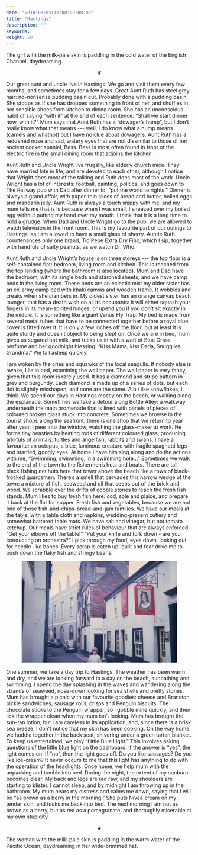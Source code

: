 ```yaml
---
date: "2018-08-05T11:00:00-08:00"
title: "Hastings"
description: ""
keywords:
weight: 50
---
```


The girl with the milk-pale skin is paddling in the cold water of the English Channel,
daydreaming.
<!--more-->

<center>
❦
</center>

Our great aunt and uncle live in Hastings. We go and visit them every few months, and sometimes stay
for a few days. Great Aunt Ruth has steel grey hair: no-nonsense pudding basin cut. Probably done
with a pudding basin. She stoops as if she has dropped something in front of her, and shuffles in
her sensible shoes from kitchen to dining room. She has an unconscious habit of saying “with it” at
the end of each sentence: “Shall we start dinner now, with it?” Mum says that Aunt Ruth has a
“dowager’s hump”, but I don’t really know what that means --- well, I do know what a hump means
(camels and whatnot) but I have no clue about dowagers. Aunt Ruth has a reddened nose and sad,
watery eyes that are not dissimilar to those of her ancient cocker spaniel, Bess. Bess is most often
found in front of the electric fire in the small dining room that adjoins the kitchen.

Aunt Ruth and Uncle Wright live frugally, like elderly church mice. They have married late in life,
and are devoted to each other, although I notice that Wright does most of the talking and Ruth does
most of the work. Uncle Wright has a lot of interests: football, painting, politics, and goes down
to The Railway pub with Dad after dinner to, “put the world to rights.” Dinner is always a grand
affair, with paper-thin slices of bread and butter, boiled eggs and mandarin jelly. Aunt Ruth is
always a touch snippy with me, and my mum tells me that is is because when I was small, I sneezed
over my boiled egg without putting my hand over my mouth. I think that it is a long time to hold a
grudge. When Dad and Uncle Wright go to the pub, we are allowed to watch television in the front
room. This is my favourite part of our outings to Hastings, as I am allowed to have a small glass of
sherry.  Auntie Ruth countenances only one brand, Tio Pepe Extra Dry Fino, which I sip, together
with handfuls of salty peanuts, as we watch Dr. Who.

Aunt Ruth and Uncle Wright’s house is on three storeys --- the top floor is a self-contained flat:
bedroom, living room and kitchen. This is reached from the top landing (where the bathroom is also
located). Mum and Dad have the bedroom, with its single beds and starched sheets, and we have camp
beds in the living room. These beds are an eclectic mix: my older sister has an ex-army camp bed
with khaki canvas and wooden frame. It wobbles and creaks when she clambers in. My oldest sister has
an orange canvas beach lounger, that has a death wish on all its occupants: it will either squash
your fingers in its mean-spirited hinges, or upend you if you don’t sit exactly in the middle. It is
something like a giant Venus Fly Trap. My bed is made from several metal tubes that have to be
connected together before a royal blue cover is fitted over it. It is only a few inches off the
floor, but at least it is quite sturdy and doesn’t object to being slept on. Once we are in bed, mum
gives us sugared hot milk, and tucks us in with a waft of Blue Grass perfume and her goodnight
blessing: “Kiss Mama, kiss Dada, Snugglies Grandma.” We fall asleep quickly.

I am woken by the cries and squawks of the local seagulls. If nobody else is awake, I lie in bed,
examining the wall paper. The wall paper is very fancy, given that this room is rarely used. It has
a diamond and stripe pattern in grey and burgundy. Each diamond is made up of a series of dots, but
each dot is slightly misshapen, and none are the same. A bit like snowflakes, I think. We spend our
days in Hastings mostly on the beach, or walking along the esplanade. Sometimes we take a detour
along Bottle Alley: a walkway underneath the main promenade that is lined with panels of pieces of
coloured broken glass stuck into concrete. Sometimes we browse in the tourist shops along the
seafront; there is one shop that we return to year after year. I peer into the window, watching the
glass-maker at work. He forms tiny beasties by heating rods of different coloured glass, producing
ark-fuls of animals: turtles and angelfish, rabbits and swans. I have a favourite: an octopus, a
blue, luminous creature with fragile spaghetti legs and startled, googly eyes. At home I have him
sing along and do the actions with me, “Swimming, swimming, in a swimming hole…” Sometimes we walk
to the end of the town to the fishermen’s huts and boats. There are tall, black fishing net huts
here that tower above the beach like a rows of black-frocked guardsmen. There’s a smell that
pervades this narrow wedge of the town: a mixture of fish, seaweed and oil that seeps out of the
brick and wood. We scrabble over the drifts of cobble stones to reach the fresh fish stands. Mum
likes to buy fresh fish here: cod, sole and plaice, and prepare it back at the flat for
supper. Fresh fish and vegetables, because we are not one of those fish-and-chips-bread-and-jam
families. We have our meals at the table, with a table cloth and napkins, wedding-present cutlery
and somewhat battered table mats. We have salt and vinegar, but not tomato ketchup. Our meals have
strict rules of behaviour that are always enforced: “Get your elbows off the table!” “Put your knife
and fork down - are you conducting an orchestra?” I pick through my food, eyes down, looking out for
needle-like bones. Every scrap is eaten up; guilt and fear drive me to push down the flaky fish and
stringy beans.

<center>
<img style="max-width:30em;" src="/images/0049.jpg" alt="Hastings"/>
</center>

One summer, we take a day trip to Hastings. The weather has been warm and dry, and we are looking
forward to a day on the beach, sunbathing and swimming. I spend the day splashing in the waves and
wandering along the strands of seaweed, nose-down looking for sea shells and pretty stones. Mum has
brought a picnic with our favourite goodies: cheese and Branston pickle sandwiches, sausage rolls,
crisps and Penguin biscuits. The chocolate sticks to the Penguin wrapper, so I gobble mine quickly,
and then lick the wrapper clean when my mum isn’t looking. Mum has brought the sun-tan lotion, but I
am careless in its application, and, since there is a brisk sea breeze, I don’t notice that my skin
has been cooking. On the way home, we huddle together in the back seat, shivering under a green
tartan blanket. To keep us entertained, we play “Little Blue Light.” This involves asking questions
of the little blue light on the dashboard: if the answer is “yes”, the light comes on. If “no”, then
the light goes off. Do you like sausages? Do you like ice-cream? It never occurs to me that this
light has anything to do with the operation of the headlights. Once home, we help mum with the
unpacking and tumble into bed. During the night, the extent of my sunburn becomes clear. My back and
legs are red raw, and my shoulders are starting to blister. I cannot sleep, and by midnight I am
throwing up in the bathroom. My mum hears my distress and calms me down, saying that I will be “as
brown as a berry in the morning.” She puts Nivea cream on my tender skin, and tucks me back into
bed. The next morning I am not as brown as a berry, but as red as a pomegranate, and thoroughly
miserable at my own stupidity.

<center>
❦
</center>

The woman with the milk-pale skin is paddling in the warm water of the Pacific Ocean, daydreaming in
her wide-brimmed hat.
